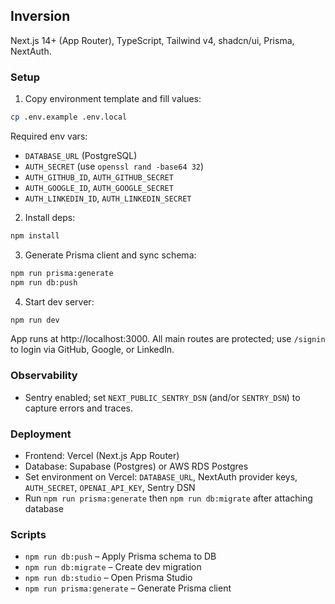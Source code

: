 ## Inversion

Next.js 14+ (App Router), TypeScript, Tailwind v4, shadcn/ui, Prisma, NextAuth.

### Setup

1) Copy environment template and fill values:
```bash
cp .env.example .env.local
```

Required env vars:
- `DATABASE_URL` (PostgreSQL)
- `AUTH_SECRET` (use `openssl rand -base64 32`)
- `AUTH_GITHUB_ID`, `AUTH_GITHUB_SECRET`
- `AUTH_GOOGLE_ID`, `AUTH_GOOGLE_SECRET`
- `AUTH_LINKEDIN_ID`, `AUTH_LINKEDIN_SECRET`

2) Install deps:
```bash
npm install
```

3) Generate Prisma client and sync schema:
```bash
npm run prisma:generate
npm run db:push
```

4) Start dev server:
```bash
npm run dev
```

App runs at http://localhost:3000. All main routes are protected; use `/signin` to login via GitHub, Google, or LinkedIn.

### Observability
- Sentry enabled; set `NEXT_PUBLIC_SENTRY_DSN` (and/or `SENTRY_DSN`) to capture errors and traces.

### Deployment
- Frontend: Vercel (Next.js App Router)
- Database: Supabase (Postgres) or AWS RDS Postgres
- Set environment on Vercel: `DATABASE_URL`, NextAuth provider keys, `AUTH_SECRET`, `OPENAI_API_KEY`, Sentry DSN
- Run `npm run prisma:generate` then `npm run db:migrate` after attaching database

### Scripts
- `npm run db:push` – Apply Prisma schema to DB
- `npm run db:migrate` – Create dev migration
- `npm run db:studio` – Open Prisma Studio
- `npm run prisma:generate` – Generate Prisma client
